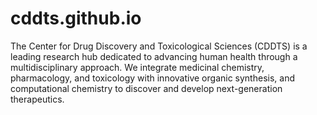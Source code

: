 # cddts.github.io
The Center for Drug Discovery and Toxicological Sciences (CDDTS) is a leading research hub dedicated to advancing human health through a multidisciplinary approach. We integrate medicinal chemistry, pharmacology, and toxicology with innovative organic synthesis, and computational chemistry to discover and develop next-generation therapeutics.
